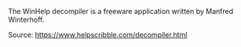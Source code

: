 The WinHelp decompiler is a freeware application written by Manfred Winterhoff.

Source: https://www.helpscribble.com/decompiler.html
